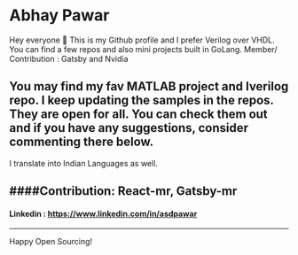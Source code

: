 # Abhay Pawar
Hey everyone 👋 This is my Github profile and I prefer Verilog over VHDL.
You can find a few repos and also mini projects built in GoLang.
Member/ Contribution : Gatsby and Nvidia 

You may find my fav MATLAB project and Iverilog repo. I keep updating the samples in the repos. They are open for all. You can check them out and if you have any suggestions, consider commenting there below.
----
I translate into Indian Languages as well.

####Contribution: React-mr, Gatsby-mr
----
#### Linkedin : https://www.linkedin.com/in/asdpawar

----
Happy Open Sourcing!
